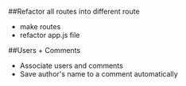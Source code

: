 ##Refactor all routes into different route
* make routes
* refactor app.js file

##Users + Comments
* Associate users and comments
* Save author's name to a comment automatically
